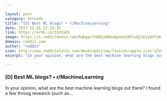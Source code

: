 ```yaml
---

layout: post
category: threads
title: "[D] Best ML blogs? • r/MachineLearning"
date: 2017-12-31 22:23:32
link: https://vrhk.co/2zUCoD1
image: https://i.redditmedia.com/Rqbgqr7nBN2yN9baQpXee2NTcuQ2tEyyKVTo61P1QpA.jpg?w=320&s=312fe23a68db556d14fc96258bc7c268
domain: reddit.com
author: "reddit"
icon: http://www.redditstatic.com/desktop2x/img/favicon/apple-icon-57x57.png
excerpt: "In your opinion, what are the best machine learning blogs out there? I found a few throug research (such as..."

---
```


### [D] Best ML blogs? • r/MachineLearning

In your opinion, what are the best machine learning blogs out there? I found a few throug research (such as...
